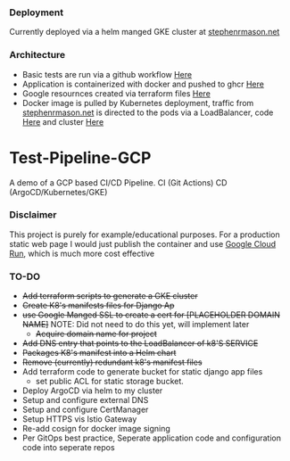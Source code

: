 ### Deployment
Currently deployed via a helm manged GKE cluster at [stephenrmason.net](http://www.stephenrmason.net)

### Architecture
- Basic tests are run via a github workflow [Here](https://github.com/IsNoble/Test-Pipeline-GCP/blob/main/.github/workflows/python-app.yml)
- Application is containerized with docker and pushed to ghcr [Here](https://github.com/IsNoble/Test-Pipeline-GCP/blob/main/.github/workflows/docker-publish.yml)
- Google resournces created via terraform files [Here](https://github.com/IsNoble/Test-Pipeline-GCP/tree/v0.5.0/terraform)
- Docker image is pulled by Kubernetes deployment, traffic from [stephenrmason.net](www.stephenrmason.net) is directed to the pods via a LoadBalancer, code [Here](https://github.com/IsNoble/Test-Pipeline-GCP/blob/main/tpGCPdjangoapp/tpgcpdjangoapp.yaml) and cluster [Here](https://console.cloud.google.com/kubernetes/clusters/details/us-central1/simple-autopilot-public-cluster/details?project=smason-test-pipeline-gcp)


# Test-Pipeline-GCP
A demo of a GCP based CI/CD Pipeline.
CI (Git Actions)
CD (ArgoCD/Kubernetes/GKE)

### Disclaimer
This project is purely for example/educational purposes. For a production static web page I would just publish the container and use [Google Cloud Run](https://cloud.google.com/run?hl=en), which is much more cost effective

### TO-DO
- ~~Add terraform scripts to generate a GKE cluster~~
- ~~Create K8's manifests files for Django Ap~~
- ~~use Google Manged SSL to create a cert for [PLACEHOLDER DOMAIN NAME]~~ NOTE: Did not need to do this yet, will implement later
  - ~~Acquire domain name for project~~
- ~~Add DNS entry that points to the LoadBalancer of k8'S SERVICE~~
- ~~Packages K8's manifest into a Helm chart~~
- ~~Remove (currently) redundant k8's manifest files~~
- Add terraform code to generate bucket for static django app files
  - set public ACL for static storage bucket.
- Deploy ArgoCD via helm to my cluster
- Setup and configure external DNS
- Setup and configure CertManager
- Setup HTTPS vis Istio Gateway
- Re-add cosign for docker image signing
- Per GitOps best practice, Seperate application code and configuration code into seperate repos


